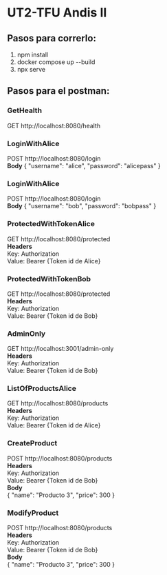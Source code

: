 # UT2-TFU Andis II

## Pasos para correrlo:
1. npm install
2. docker compose up --build
3. npx serve

## Pasos para el postman:

### GetHealth
GET http://localhost:8080/health

### LoginWithAlice
POST http://localhost:8080/login <br />
**Body**
{
  "username": "alice",
  "password": "alicepass"
}

### LoginWithAlice
POST http://localhost:8080/login <br />
**Body**
{
  "username": "bob",
  "password": "bobpass"
}

### ProtectedWithTokenAlice
GET http://localhost:8080/protected <br />
**Headers** <br /> 
Key: Authorization <br />
Value: Bearer {Token id de Alice}

### ProtectedWithTokenBob
GET http://localhost:8080/protected <br />
**Headers** <br />
Key: Authorization <br />
Value: Bearer {Token id de Bob}

### AdminOnly
GET http://localhost:3001/admin-only <br />
**Headers** <br />
Key: Authorization <br />
Value: Bearer {Token id de Bob}

### ListOfProductsAlice
GET http://localhost:8080/products <br />
**Headers** <br />
Key: Authorization <br />
Value: Bearer {Token id de Alice} <br />

### CreateProduct
POST http://localhost:8080/products <br />
**Headers** <br />
Key: Authorization <br />
Value: Bearer {Token id de Bob} <br />
**Body** <br />
{
  "name": "Producto 3",
  "price": 300
}

### ModifyProduct
POST http://localhost:8080/products <br />
**Headers** <br />
Key: Authorization <br />
Value: Bearer {Token id de Bob} <br />
**Body** <br />
{
  "name": "Producto 3",
  "price": 300
}